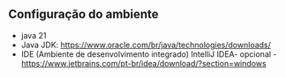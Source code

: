 

## Configuração do ambiente
* java 21
* Java JDK: https://www.oracle.com/br/java/technologies/downloads/
* IDE (Ambiente de desenvolvimento integrado) IntelliJ IDEA- opcional - https://www.jetbrains.com/pt-br/idea/download/?section=windows
